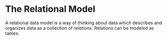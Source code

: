 # The Relational Model

A relational data model is a way of thinking about data which describes and organizes data as a collection of _relations_. Relations can be modeled as tables:
